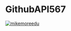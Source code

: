 # GithubAPI567
[![mikemoreedu](https://circleci.com/gh/mikemoreedu/GithubAPI567.svg?style=svg)](https://app.circleci.com/pipelines/github/mikemoreedu/GithubAPI567?branch=HW5a_Mocking&filter=all)
